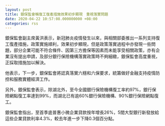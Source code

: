 ```yaml
---
layout: post
title: 銀保監會稱復工復產措施效果初步顯現　重視落實問題
date: 2020-04-22 10:57:08.000000000 +08:00
categories: rss
---
```


銀保監會副主席黃洪表示，新冠肺炎疫情發生以來，與相關部委推出一系列支持復工復產措施，政策實施順利，效果初步顯現，但是政策落實過程中亦發現一些問題，部分企業可能不符合條件、因第三方擔保等因素而未能享受相關政策，亦有企業沒有提出申請，及部分銀行保險機構落實政策時不夠細緻，銀保監會高度重視，正採取措施加以解決。

他表示，下一步，銀保監會將認真落實六穩和六保要求，統籌做好金融支持疫情防控和服務實體經濟工作。

另外，銀保監會表示，除湖北外，至今全國銀行保險機構復工率約97%，銀行保險網點復工率達到99%，而湖北已有逾60%銀行保險機構、90%銀行保險網點復工。

銀保監會指出，至首季底普惠小微企業貸款按年增長26%，5間大型銀行新發放給這些企業貸款利率4.3%，較去年進一步下降0.3個百分點。
